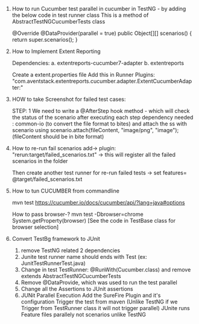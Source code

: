 1. How to run Cucumber test parallel in cucumber in TestNG - by adding the below code in test runner class 
    This is a method of AbstractTestNGCucumberTests class

      @Override
      @DataProvider(parallel = true)
      public Object[][] scenarios() {
      return super.scenarios();
      }
2. How to Implement Extent Reporting
   
   Dependencies: 
   a. extentreports-cucumber7-adapter
   b. extentreports

   Create a extent.properties file
   Add this in Runner Plugins: "com.aventstack.extentreports.cucumber.adapter.ExtentCucumberAdapter:"
   
3. HOW to take Screenshot for failed test cases:
   
   STEP: 1
   We need to write a @AfterStep hook method - which will check the status of the scenario after executing each step
   dependency needed : common-io (to convert the file format to bites)
   and attach the ss with scenario using 	scenario.attach(fileContent, "image/png", "image"); (fileContent should be in bite format)

4. How to re-run fail scenarios
   add-> plugin: "rerun:target/failed_scenarios.txt"  -> this will register all the failed scenarios in the folder

   Then create another test runner for re-run failed tests -> set features= @target/failed_scenarios.txt

5. How to tun CUCUMBER  from commandline
   
   mvn test
   https://cucumber.io/docs/cucumber/api/?lang=java#options

   How to pass browser-?
   mvn test -Dbrowser=chrome
   System.getProperty(browser) [See the code in TestBase class for browser selection]

6. Convert TestBg framework to JUnit
   
   1. remove TestNG related 2 dependencies
   2. Junite test runner name should ends with Test (ex: JunitTestRunnerTest.java)
   3. Change in test TestRunner: @RunWith(Cucumber.class) and remove extends AbstractTestNGCucumberTests
   4. Remove @DataProvide, which was used to run the test parallel
   5. Change all the Assertions to JUnit assertions
   6. JUNit Parallel Execution
      Add the SureFire Plugin and it's  configuration
      Trigger the test from maven (Unlike TestNG if we Trigger from TestRunner class it will not trigger parallel)
      JUnite runs Feature files parallely not scenarios unlike TestNG
      
   
   
   

   

   